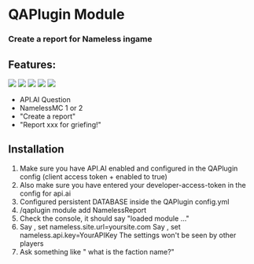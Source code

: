 # QAPlugin Module
### Create a report for Nameless ingame

## Features:
![](http://i.mvdw-software.com/2017-01-05_00-43-29.png)
![](http://i.mvdw-software.com/2017-01-05_00-51-24.png)
![](http://i.mvdw-software.com/2017-01-05_00-56-05.png)
![](http://i.mvdw-software.com/2017-01-03_23-55-28.png)
![](http://i.mvdw-software.com/2017-01-05_00-56-40.png)

* API.AI Question
* NamelessMC 1 or 2
* "Create a report"
* "Report xxx for griefing!"

## Installation
1. Make sure you have API.AI enabled and configured in the QAPlugin config (client access token + enabled to true)
1. Also make sure you have entered your developer-access-token
in the config for api.ai
1. Configured persistent DATABASE inside the QAPlugin config.yml
1. /qaplugin module add NamelessReport
1. Check the console, it should say "loaded module ..."
2. Say <trigger>, set nameless.site.url=yoursite.com
Say <trigger>, set nameless.api.key=YourAPIKey
The settings won't be seen by other players
1. Ask something like "<trigger> what is the faction name?"
